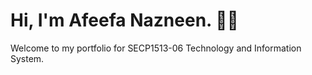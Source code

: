 # Hi, I'm Afeefa Nazneen. 🙋‍♀️
Welcome to my portfolio for SECP1513-06 Technology and Information System.
